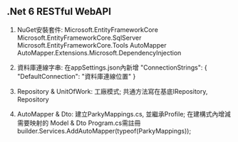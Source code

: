 ﻿<h2>.Net 6 RESTful WebAPI</h2>

1. NuGet安裝套件:
    Microsoft.EntityFrameworkCore
    Microsoft.EntityFrameworkCore.SqlServer
    Microsoft.EntityFrameworkCore.Tools
    AutoMapper
    AutoMapper.Extensions.Microsoft.DependencyInjection

2. 資料庫連線字串: 
    在appSettings.json內新增
    "ConnectionStrings": {
        "DefaultConnection": "資料庫連線位置" 
    }

3. Repository & UnitOfWork:
    工廠模式; 共通方法寫在基底IRepository, Repository

4. AutoMapper & Dto:
    建立ParkyMappings.cs, 並繼承Profile; 在建構式內增減需要映射的 Model & Dto
    Program.cs需註冊 builder.Services.AddAutoMapper(typeof(ParkyMappings));
    